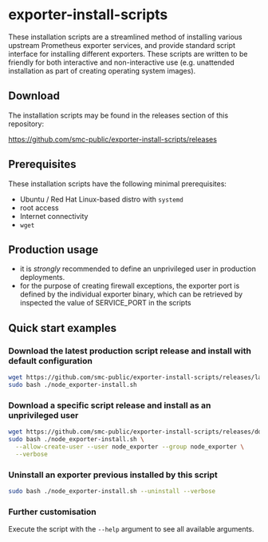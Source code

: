 # exporter-install-scripts
These installation scripts are a streamlined method of installing various upstream Prometheus exporter
services, and provide standard script interface for installing different exporters. These scripts are written to
be friendly for both interactive and non-interactive use (e.g. unattended installation as part of creating operating
system images).


## Download

The installation scripts may be found in the releases section of this repository:

https://github.com/smc-public/exporter-install-scripts/releases

## Prerequisites

These installation scripts have the following minimal prerequisites:

* Ubuntu / Red Hat Linux-based distro with `systemd`
* root access
* Internet connectivity
* `wget`

## Production usage
* it is *strongly* recommended to define an unprivileged user in production deployments.
* for the purpose of creating firewall exceptions, the exporter port is defined by the individual exporter binary, which
    can be retrieved by inspected the value of SERVICE_PORT in the scripts

## Quick start examples

### Download the latest production script release and install with default configuration
```bash
wget https://github.com/smc-public/exporter-install-scripts/releases/latest/download/node_exporter-install.sh
sudo bash ./node_exporter-install.sh
```

### Download a specific script release and install as an unprivileged user
```bash
wget https://github.com/smc-public/exporter-install-scripts/releases/download/v0.1.0/node_exporter-install.sh
sudo bash ./node_exporter-install.sh \
  --allow-create-user --user node_exporter --group node_exporter \
  --verbose
```
### Uninstall an exporter previous installed by this script
```bash
sudo bash ./node_exporter-install.sh --uninstall --verbose
```

### Further customisation
Execute the script with the `--help` argument to see all available arguments.
